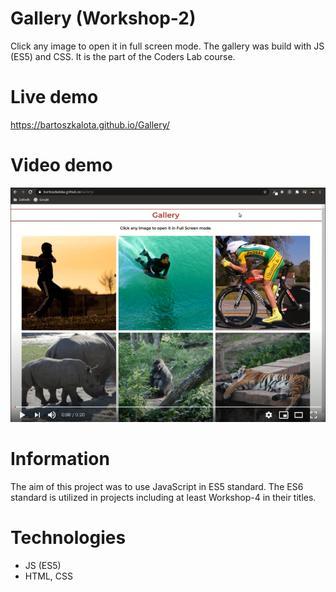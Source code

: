 # Gallery (Workshop-2)
Click any image to open it in full screen mode. The gallery was build with JS (ES5) and CSS. It is the part of the Coders Lab course.

# Live demo
https://bartoszkalota.github.io/Gallery/

# Video demo
[![Watch the video](./images/video-demo.jpg)](https://youtu.be/5osg7J7TJEs)

# Information
The aim of this project was to use JavaScript in ES5 standard. The ES6 standard is utilized in projects including at least Workshop-4 in their titles.

# Technologies
* JS (ES5)
* HTML, CSS